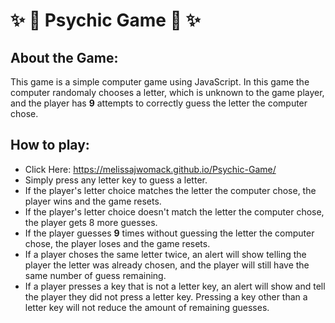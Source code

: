 # :sparkles: :crystal_ball: Psychic Game  :crystal_ball: :sparkles:

## About the Game:

This game is a simple computer game using JavaScript. In this game the computer randomaly chooses a letter, which is unknown to the game player, and the player has **9** attempts to correctly guess the letter the computer chose.

## How to play:

* Click Here: https://melissajwomack.github.io/Psychic-Game/
* Simply press any letter key to guess a letter.
* If the player's letter choice matches the letter the computer chose, the player wins and the game resets.
* If the player's  letter choice doesn't match the letter the computer chose, the player gets 8 more guesses.
* If the player guesses **9** times without guessing the letter the computer chose, the player loses and the game resets.
* If a player choses the same letter twice, an alert will show telling the player the letter was already chosen, and the player will still have the same number of guess remaining.
* If a player presses a key that is not a letter key, an alert will show and tell the player they did not press a letter key. Pressing a key other than a letter key will not reduce the amount of remaining guesses.






